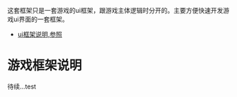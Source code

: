 
这套框架只是一套游戏的ui框架，跟游戏主体逻辑时分开的。主要方便快速开发游戏ui界面的一套框架。

* [ui框架说明,参照](https://github.com/knightxv/gameBase)

# 游戏框架说明

待续...test
